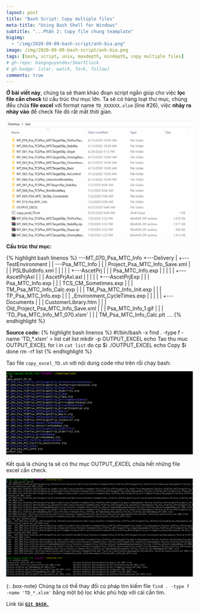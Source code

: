```yaml
---
layout: post
title: "Bash Script: Copy multiple files"
meta-title: "Using Bash Shell for Windows"
subtitle: "...Phần 2: Copy file chung teamplate"
bigimg:
  - "/img/2020-09-09-bash-script/anh-bia.png"
image: /img/2020-09-09-bash-script/anh-bia.png
tags: [bash, script, unix, maxdepth, mindepth, copy multiple files]
# gh-repo: bangnguyendev/SmartClock
# gh-badge: [star, watch, fork, follow]
comments: true
---
```

**Ở bài viết này**, chúng ta sẽ tham khảo đoạn script ngắn giúp cho việc **lọc file cần check** từ cấu trúc thư mục lớn.
Ta sẽ có hàng loạt thư mục, chúng đều chứa **file excel** với format name `TD_XXXXXX.xlsm` (line #26), việc **nhảy ra nhảy vào** để check file đó rất mất thời gian.
<div class="post-img-post">
    <img src="/img/2020-09-25-bash-script-copy-file/hinh_dong_chay_thu_muc.gif">
</div>

**Cấu trúc thư mục:**

{% highlight bash linenos %}
\---MT_070_Psa_MTC_Info
    +---Delivery
    |   +---TestEnvironment
    |   |   \---Psa_MTC_Info
    |   |       |   Project_Psa_MTC_Info_Save.xml
    |   |       |   PSLBuildInfo.xml
    |   |       |
    |   |       +---AscetPrj
    |   |       |       Psa_MTC_Info.exp
    |   |       |
    |   |       +---AscetPrjAxl
    |   |       |       AscetPrjAxl.axl
    |   |       |
    |   |       +---AscetPrjExp
    |   |       |       Psa_MTC_Info.exp
    |   |       |       TCS_CM_Sometimes.exp
    |   |       |       TM_Psa_MTC_Info_Calc.exp
    |   |       |       TM_Psa_MTC_Info_Init.exp
    |   |       |       TP_Psa_MTC_Info.exp
    |   |       |       _Environment_CycleTimes.exp
    |   |       |
    |   |       +---Documents
    |   |       |       CustomerLibrary.htm
    |   |       |       Old_Project_Psa_MTC_Info_Save.xml
    |   |       |       Psa_MTC_Info_1.gif
    |   |       |       'TD_Psa_MTC_Info_MT_070.xlsm'
    |   |       |       TM_Psa_MTC_Info_Calc.plt
.... 
{% endhighlight %}

**Source code:**
{% highlight bash linenos %}
#!/bin/bash -x
find . -type f -name 'TD_*.xlsm' > list
cat list
mkdir -p OUTPUT_EXCEL
echo Tao thu muc OUTPUT_EXCEL
for i in `cat list`
do 
	cp $i ./OUTPUT_EXCEL
	echo Copy $i
done
rm -rf list
{% endhighlight %}

Tạo file `copy_excel_TD.sh` với nội dung code như trên rồi chạy bash:
<div class="post-img-post">
    <img src="/img/2020-09-25-bash-script-copy-file/ls_folder.png">
</div>

Kết quả là chúng ta sẽ có thư mục OUTPUT_EXCEL chứa hết những file excel cần check.
<div class="post-img-post">
    <img src="/img/2020-09-25-bash-script-copy-file/output_excel.png">
</div>

{: .box-note}
Chúng ta có thể thay đổi cú pháp tìm kiếm file `find . -type f -name 'TD_*.xlsm'` bằng một bộ lọc khác phù hợp với cái cần tìm.


Link tải [**`Git BASH.`**](https://git-scm.com/)

<svg viewBox="0 0 900 200">

  <!-- Symbol -->
  <symbol id="s-text">
    <text text-anchor="middle"
          x="50%" y="50%" dy=".35em">
      Hi, I'm Bang
    </text>
  </symbol>  

  <!-- Duplicate symbols -->
  <use xlink:href="#s-text" class="text"
      ></use>
  <use xlink:href="#s-text" class="text"
      ></use>
  <use xlink:href="#s-text" class="text"
      ></use>
  <use xlink:href="#s-text" class="text"
      ></use>
  <use xlink:href="#s-text" class="text"
      ></use>
</svg>


